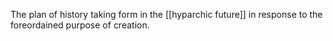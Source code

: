 The plan of history taking form in the [[hyparchic future]] in response to the foreordained purpose of creation.